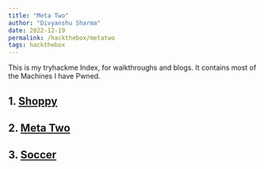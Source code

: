 ```yaml
---
title: "Meta Two"
author: "Divyanshu Sharma"
date: 2022-12-19
permalink: /hackthebox/metatwo
tags: hackthebox
---
```


This is my tryhackme Index, for walkthroughs and blogs. It contains most of the Machines I have Pwned.

## 1. [Shoppy](https://divu050704.github.io/blog/hackthebox/shoppy)
## 2. [Meta Two](https://divu050704.github.io/blog/hackthebox/metatwo)
## 3. [Soccer](https://divu050704.github.io/blog/hackthebox/soccer)
